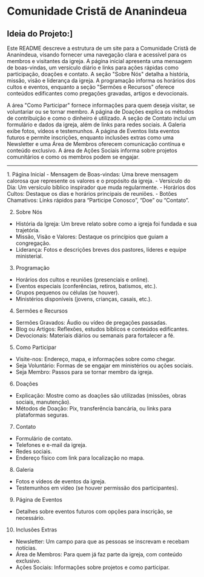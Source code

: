 # Comunidade Cristã de Ananindeua
## Ideia do Projeto:]
Este README descreve a estrutura de um site para a Comunidade Cristã de Ananindeua, visando fornecer uma navegação clara e acessível para os membros e visitantes da igreja. A página inicial apresenta uma mensagem de boas-vindas, um versículo diário e links para ações rápidas como participação, doações e contato. A seção "Sobre Nós" detalha a história, missão, visão e liderança da igreja. A programação informa os horários dos cultos e eventos, enquanto a seção "Sermões e Recursos" oferece conteúdos edificantes como pregações gravadas, artigos e devocionais.

A área "Como Participar" fornece informações para quem deseja visitar, se voluntariar ou se tornar membro. A página de Doações explica os métodos de contribuição e como o dinheiro é utilizado. A seção de Contato inclui um formulário e dados da igreja, além de links para redes sociais. A Galeria exibe fotos, vídeos e testemunhos. A página de Eventos lista eventos futuros e permite inscrições, enquanto inclusões extras como uma Newsletter e uma Área de Membros oferecem comunicação contínua e conteúdo exclusivo. A área de Ações Sociais informa sobre projetos comunitários e como os membros podem se engajar.

<hr>
1. Página Inicial
- Mensagem de Boas-vindas: Uma breve mensagem calorosa que represente os valores e o propósito da igreja.
- Versículo do Dia: Um versículo bíblico inspirador que muda regularmente.
- Horários dos Cultos: Destaque os dias e horários principais de reuniões.
- Botões Chamativos: Links rápidos para “Participe Conosco”, “Doe” ou “Contato”.

2. Sobre Nós
- História da Igreja: Um breve relato sobre como a igreja foi fundada e sua trajetória.
- Missão, Visão e Valores: Destaque os princípios que guiam a congregação.
- Liderança: Fotos e descrições breves dos pastores, líderes e equipe ministerial.

3. Programação
- Horários dos cultos e reuniões (presenciais e online).
- Eventos especiais (conferências, retiros, batismos, etc.).
- Grupos pequenos ou células (se houver).
- Ministérios disponíveis (jovens, crianças, casais, etc.).

4. Sermões e Recursos
- Sermões Gravados: Áudio ou vídeo de pregações passadas.
- Blog ou Artigos: Reflexões, estudos bíblicos e conteúdos edificantes.
- Devocionais: Materiais diários ou semanais para fortalecer a fé.

5. Como Participar
- Visite-nos: Endereço, mapa, e informações sobre como chegar.
- Seja Voluntário: Formas de se engajar em ministérios ou ações sociais.
- Seja Membro: Passos para se tornar membro da igreja.

6. Doações
- Explicação: Mostre como as doações são utilizadas (missões, obras sociais, manutenção).
- Métodos de Doação: Pix, transferência bancária, ou links para plataformas seguras.

7. Contato
- Formulário de contato.
- Telefones e e-mail da igreja.
- Redes sociais.
- Endereço físico com link para localização no mapa.

8. Galeria
- Fotos e vídeos de eventos da igreja.
- Testemunhos em vídeo (se houver permissão dos participantes).

9. Página de Eventos
- Detalhes sobre eventos futuros com opções para inscrição, se necessário.

10. Inclusões Extras
- Newsletter: Um campo para que as pessoas se inscrevam e recebam notícias.
- Área de Membros: Para quem já faz parte da igreja, com conteúdo exclusivo.
- Ações Sociais: Informações sobre projetos e como participar.
